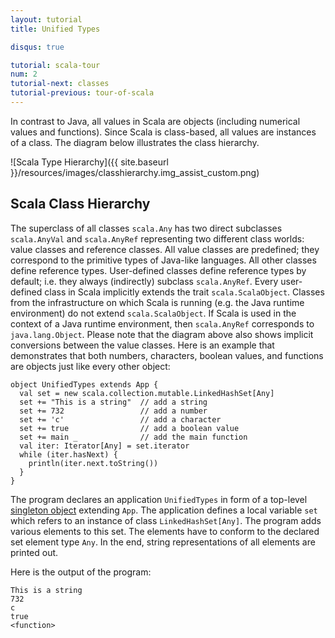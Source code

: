 ```yaml
---
layout: tutorial
title: Unified Types

disqus: true

tutorial: scala-tour
num: 2
tutorial-next: classes
tutorial-previous: tour-of-scala
---
```


In contrast to Java, all values in Scala are objects (including numerical values and functions). Since Scala is class-based, all values are instances of a class. The diagram below illustrates the class hierarchy.

![Scala Type Hierarchy]({{ site.baseurl }}/resources/images/classhierarchy.img_assist_custom.png)

## Scala Class Hierarchy ##

The superclass of all classes `scala.Any` has two direct subclasses `scala.AnyVal` and `scala.AnyRef` representing two different class worlds: value classes and reference classes. All value classes are predefined; they correspond to the primitive types of Java-like languages. All other classes define reference types. User-defined classes define reference types by default; i.e. they always (indirectly) subclass `scala.AnyRef`. Every user-defined class in Scala implicitly extends the trait `scala.ScalaObject`. Classes from the infrastructure on which Scala is running (e.g. the Java runtime environment) do not extend `scala.ScalaObject`. If Scala is used in the context of a Java runtime environment, then `scala.AnyRef` corresponds to `java.lang.Object`.
Please note that the diagram above also shows implicit conversions between the value classes.
Here is an example that demonstrates that both numbers, characters, boolean values, and functions are objects just like every other object:
 
```tut
object UnifiedTypes extends App {
  val set = new scala.collection.mutable.LinkedHashSet[Any]
  set += "This is a string"  // add a string
  set += 732                 // add a number
  set += 'c'                 // add a character
  set += true                // add a boolean value
  set += main _              // add the main function
  val iter: Iterator[Any] = set.iterator
  while (iter.hasNext) {
    println(iter.next.toString())
  }
}
```

The program declares an application `UnifiedTypes` in form of a top-level [singleton object](singleton-objects.html) extending `App`. The application defines a local variable `set` which refers to an instance of class `LinkedHashSet[Any]`. The program adds various elements to this set. The elements have to conform to the declared set element type `Any`. In the end, string representations of all elements are printed out.

Here is the output of the program:

```
This is a string
732
c
true
<function>
```
